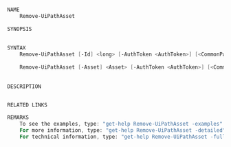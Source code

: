 ﻿```PowerShell

NAME
    Remove-UiPathAsset
    
SYNOPSIS
    
    
SYNTAX
    Remove-UiPathAsset [-Id] <long> [-AuthToken <AuthToken>] [<CommonParameters>]
    
    Remove-UiPathAsset [-Asset] <Asset> [-AuthToken <AuthToken>] [<CommonParameters>]
    
    
DESCRIPTION
    

RELATED LINKS

REMARKS
    To see the examples, type: "get-help Remove-UiPathAsset -examples".
    For more information, type: "get-help Remove-UiPathAsset -detailed".
    For technical information, type: "get-help Remove-UiPathAsset -full".



```
